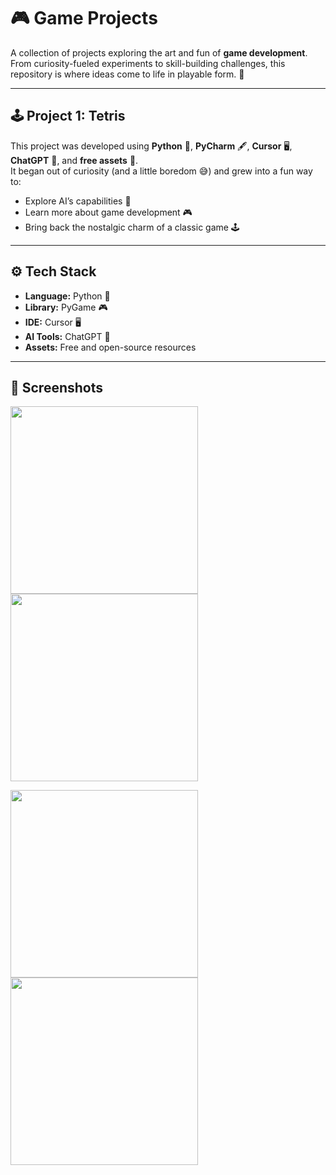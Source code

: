 # 🎮 Game Projects
A collection of projects exploring the art and fun of **game development**.  
From curiosity-fueled experiments to skill-building challenges, this repository is where ideas come to life in playable form. 🚀

---

## 🕹️ Project 1: Tetris
This project was developed using **Python** 🐍, **PyCharm** 🖋️, **Cursor** 🖥️, **ChatGPT** 🤖, and **free assets** 🎨.  
It began out of curiosity (and a little boredom 😅) and grew into a fun way to:

- Explore AI’s capabilities 🤖
- Learn more about game development 🎮
- Bring back the nostalgic charm of a classic game 🕹️

---

## ⚙️ Tech Stack
- **Language:** Python 🐍
- **Library:** PyGame 🎮
- **IDE:** Cursor 🖥️
- **AI Tools:** ChatGPT 🤖
- **Assets:** Free and open-source resources

---

## 📸 Screenshots
[<img src="https://drive.google.com/uc?export=view&id=1AUYKSxKzC_9U_Dpv71IMsuE0j4M5_EHX" width="300"/>](https://drive.google.com/file/d/1AUYKSxKzC_9U_Dpv71IMsuE0j4M5_EHX/view?usp=sharing)
[<img src="https://drive.google.com/uc?export=view&id=1Rq6kem-Q9UddNP3rkYbRWlpI6x7BXAu6" width="300"/>](https://drive.google.com/file/d/1Rq6kem-Q9UddNP3rkYbRWlpI6x7BXAu6/view?usp=sharing)  

[<img src="https://drive.google.com/uc?export=view&id=1ZLob2xcCaAdo5z0k3Xw9mblQndZoStUm" width="300"/>](https://drive.google.com/file/d/1ZLob2xcCaAdo5z0k3Xw9mblQndZoStUm/view?usp=sharing)
[<img src="https://drive.google.com/uc?export=view&id=1mHobrVvHmbAYQ2uzyCKFctO4tvIThaW_" width="300"/>](https://drive.google.com/file/d/1mHobrVvHmbAYQ2uzyCKFctO4tvIThaW_/view?usp=sharing)



